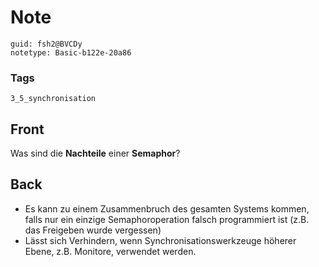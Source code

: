 # Note
```
guid: fsh2@BVCDy
notetype: Basic-b122e-20a86
```

### Tags
```
3_5_synchronisation
```

## Front
Was sind die <b>Nachteile</b> einer <b>Semaphor</b>?

## Back
<ul>
  <li>Es kann zu einem Zusammenbruch des gesamten Systems kommen,
  falls nur ein einzige Semaphoroperation falsch programmiert ist
  (z.B. das Freigeben wurde vergessen)
  <li>Lässt sich Verhindern, wenn Synchronisationswerkzeuge höherer
  Ebene, z.B. Monitore, verwendet werden.
</ul>
